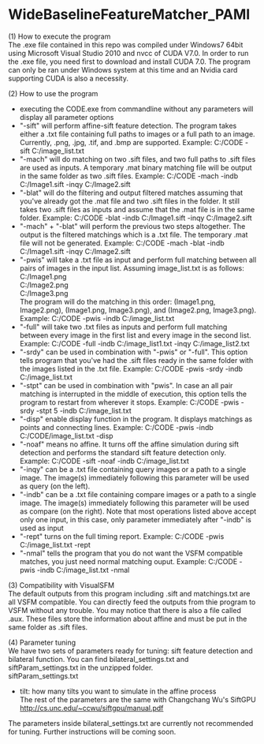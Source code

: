 # WideBaselineFeatureMatcher_PAMI
(1) How to execute the program <br />
The .exe file contained in this repo was compiled under Windows7 64bit using Microsoft Visual Studio 2010 and nvcc of CUDA V7.0. In order to run the .exe file, you need first to download and install CUDA 7.0. The program can only be ran under Windows system at this time and an Nvidia card supporting CUDA is also a necessity.

(2) How to use the program
  - executing the CODE.exe from commandline without any parameters will display all parameter options <br />
  - "-sift" will perform affine-sift feature detection. The program takes either a .txt file containing full paths to images or a full path to an image. Currently, .png, .jpg, .tif, and .bmp are supported. Example: C:/CODE -sift C:/image_list.txt
  - "-mach" will do matching on two .sift files, and two full paths to .sift files are used as inputs. A temporary .mat binary matching file will be output in the same folder as two .sift files. Example: C:/CODE -mach -indb C:/Image1.sift -inqy C:/Image2.sift
  - "-blat" will do the filtering and output filtered matches assuming that you've already got the .mat file and two .sift files in the folder. It still takes two .sift files as inputs and assume that the .mat file is in the same folder. Example: C:/CODE -blat -indb C:/Image1.sift -inqy C:/Image2.sift
  - "-mach" + "-blat" will perform the previous two steps altogether. The output is the filtered matchings which is a .txt file. The temporary .mat file will not be generated. Example: C:/CODE -mach -blat -indb C:/Image1.sift -inqy C:/Image2.sift
  - "-pwis" will take a .txt file as input and perform full matching between all pairs of images in the input list. Assuming     image_list.txt is as follows: <br />
    C:/Image1.png <br />
    C:/Image2.png <br />
    C:/Image3.png <br />
    The program will do the matching in this order: (Image1.png, Image2.png), (Image1.png, Image3.png), and (Image2.png,            Image3.png). <br />
    Example: C:/CODE -pwis -indb C:/image_list.txt
  - "-full" will take two .txt files as inputs and perform full matching between every image in the first list and every         image in the second list. Example: C:/CODE -full -indb C:/image_list1.txt -inqy C:/image_list2.txt
  - "-srdy" can be used in combination with "-pwis" or "-full". This option tells program that you've had the .sift files        ready in the same folder with the images listed in the .txt file. Example: C:/CODE -pwis -srdy -indb C:/image_list.txt
  - "-stpt" can be used in combination with "pwis". In case an all pair matching is interrupted in the middle of execution,      this option tells the program to restart from wherever it stops. Example: C:/CODE -pwis -srdy -stpt 5 -indb                  C:/image_list.txt
  - "-disp" enable display function in the program. It displays matchings as points and connecting lines. Example: C:/CODE       -pwis -indb C:/CODE/image_list.txt -disp
  - "-noaf" means no affine. It turns off the affine simulation during sift detection and performs the standard sift feature     detection only. Example: C:/CODE -sift -noaf -indb C:/image_list.txt
  - "-inqy" can be a .txt file containing query images or a path to a single image. The image(s) immediately following this      parameter will be used as query (on the left).
  - "-indb" can be a .txt file containing compare images or a path to a single image. The image(s) immediately following this     parameter will be used as compare (on the right). Note that most operations listed above accept only one input, in this      case, only parameter immediately after "-indb" is used as input
  - "-rept" turns on the full timing report. Example: C:/CODE -pwis C:/image_list.txt -rept
  - "-nmal" tells the program that you do not want the VSFM compatible matches, you just need normal matching ouput. Example:     C:/CODE -pwis -indb C:/image_list.txt -nmal
  
(3) Compatibility with VisualSFM <br />
The default outputs from this program including .sift and matchings.txt are all VSFM compatible. You can directly feed the outputs from thie program to VSFM without any trouble. You may notice that there is also a file called .aux. These files store the information about affine and must be put in the same folder as .sift files.

(4) Parameter tuning <br />
We have two sets of parameters ready for tuning: sift feature detection and bilateral function. You can find bilateral_settings.txt and siftParam_settings.txt in the unzipped folder. <br />
siftParam_settings.txt <br />
 - tilt: how many tilts you want to simulate in the affine process <br />
The rest of the parameters are the same with Changchang Wu's SiftGPU http://cs.unc.edu/~ccwu/siftgpu/manual.pdf <br />

The parameters inside bilateral_settings.txt are currently not recommended for tuning. Further instructions will be coming soon.
